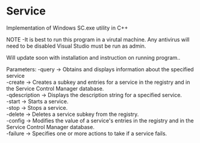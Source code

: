 # Service
Implementation of Windows SC.exe utility in C++

NOTE -It is best to run this program in a virutal machine. Any antivirus will need to be disabled
Visual Studio must be run as admin.

Will update soon with installation and instruction on running program..

Parameters: 
-query -> Obtains and displays information about the specified service <br />
-create -> Creates a subkey and entries for a service in the registry and in the Service Control Manager database. <br />
-qdescription -> Displays the description string for a specified service. <br />
-start -> Starts a service. <br />
-stop -> Stops a service. <br />
-delete -> Deletes a service subkey from the registry. <br />
-config -> Modifies the value of a service's entries in the registry and in the Service Control Manager database. <br />
-failure -> Specifies one or more actions to take if a service fails. <br />
